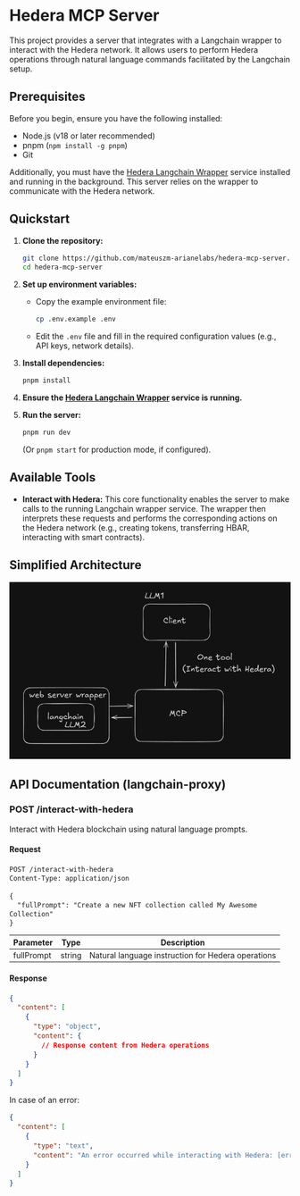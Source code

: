 # Hedera MCP Server

This project provides a server that integrates with a Langchain wrapper to interact with the Hedera network. It allows users to perform Hedera operations through natural language commands facilitated by the Langchain setup.

## Prerequisites

Before you begin, ensure you have the following installed:
- Node.js (v18 or later recommended)
- pnpm (`npm install -g pnpm`)
- Git

Additionally, you must have the [Hedera Langchain Wrapper](https://github.com/mateuszm-arianelabs/hedera-langchain-wrapper) service installed and running in the background. This server relies on the wrapper to communicate with the Hedera network.

## Quickstart

1.  **Clone the repository:**
    ```sh
    git clone https://github.com/mateuszm-arianelabs/hedera-mcp-server.git
    cd hedera-mcp-server
    ```

2.  **Set up environment variables:**
    - Copy the example environment file:
      ```sh
      cp .env.example .env
      ```
    - Edit the `.env` file and fill in the required configuration values (e.g., API keys, network details).

3.  **Install dependencies:**
    ```sh
    pnpm install
    ```

4.  **Ensure the [Hedera Langchain Wrapper](https://github.com/mateuszm-arianelabs/hedera-langchain-wrapper) service is running.**

5.  **Run the server:**
    ```sh
    pnpm run dev
    ```
    (Or `pnpm start` for production mode, if configured).

## Available Tools

-   **Interact with Hedera:** This core functionality enables the server to make calls to the running Langchain wrapper service. The wrapper then interprets these requests and performs the corresponding actions on the Hedera network (e.g., creating tokens, transferring HBAR, interacting with smart contracts).

## Simplified Architecture

![Architecture Diagram](./docs/architecture.png) 

## API Documentation (langchain-proxy)

### POST /interact-with-hedera

Interact with Hedera blockchain using natural language prompts.

#### Request

```
POST /interact-with-hedera
Content-Type: application/json

{
  "fullPrompt": "Create a new NFT collection called My Awesome Collection"
}
```

| Parameter | Type | Description |
|-----------|------|-------------|
| fullPrompt | string | Natural language instruction for Hedera operations |

#### Response

```json
{
  "content": [
    {
      "type": "object",
      "content": {
        // Response content from Hedera operations
      }
    }
  ]
}
```

In case of an error:

```json
{
  "content": [
    {
      "type": "text",
      "content": "An error occurred while interacting with Hedera: [error message]"
    }
  ]
}
```